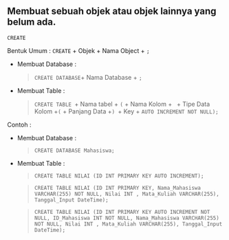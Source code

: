 ## **Membuat sebuah objek atau objek lainnya yang belum ada.**

  `CREATE`

  Bentuk Umum : `CREATE` + Objek + Nama Object + `;`
  
  - Membuat Database : 
    > `CREATE DATABASE`+ Nama Database + `;`
    
  - Membuat Table : 
    > `CREATE TABLE `+ Nama tabel + `(` + Nama Kolom +` ` + Tipe Data Kolom +`(` + Panjang Data +`) `+ Key + ` AUTO INCREMENT NOT NULL); `
   
  Contoh : 
  - Membuat Database : 
    > `CREATE DATABASE Mahasiswa;`

  - Membuat Table : 
    >`CREATE TABLE NILAI (ID INT PRIMARY KEY AUTO INCREMENT);`
    
    >`CREATE TABLE NILAI (ID INT PRIMARY KEY, Nama_Mahasiswa VARCHAR(255) NOT NULL, Nilai INT , Mata_Kuliah VARCHAR(255), Tanggal_Input DateTime);`
   
    >`CREATE TABLE NILAI (ID INT PRIMARY KEY AUTO INCREMENT NOT NULL, ID_Mahasiswa INT NOT NULL, Nama_Mahasiswa VARCHAR(255) NOT NULL, Nilai INT , Mata_Kuliah VARCHAR(255), Tanggal_Input DateTime);`
